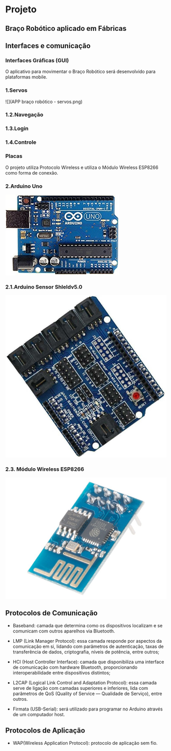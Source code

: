 # Projeto 

## Braço Robótico aplicado em Fábricas
                         

## Interfaces e comunicação


### Interfaces Gráficas (GUI)
   O aplicativo para movimentar o Braço Robótico será desenvolvido para plataformas mobile.


### 1.Servos
![](APP braço robótico - servos.png)

### 1.2.Navegação
 
### 1.3.Login

### 1.4.Controle
 
### Placas 

O projeto utiliza Protocolo Wireless e utiliza o Módulo Wireless ESP8266 como forma de conexão.

### 2.Arduino Uno
![](arduino.jpg)
	  	  
### 2.1.Arduino  Sensor  Shleldv5.0
![](arduinov5.jpg)

### 2.3. Módulo Wireless ESP8266
  
![](wire.jpg) 
 
## Protocolos de Comunicação 

* Baseband: camada que determina como os dispositivos localizam e se comunicam com outros aparelhos via Bluetooth.

* LMP (Link Manager Protocol): essa camada responde por aspectos da comunicação em si, lidando com parâmetros de autenticação, taxas de transferência de dados, criptografia, níveis de potência, entre outros;

* HCI (Host Controller Interface): camada que disponibiliza uma interface de comunicação com hardware Bluetooth, proporcionando interoperabilidade entre dispositivos distintos;

* L2CAP (Logical Link Control and Adaptation Protocol): essa camada serve de ligação com camadas superiores e inferiores, lida com parâmetros de QoS (Quality of Service — Qualidade de Serviço), entre outros.

* Firmata (USB-Serial): será utilizado para programar no Arduino através de um computador host.  


## Protocolos de Aplicação 

* WAP(Wireless Application Protocol): protocolo de aplicação sem fio. 
